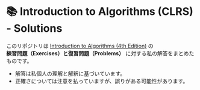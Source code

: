 # 📚 Introduction to Algorithms (CLRS) - Solutions

このリポジトリは [Introduction to Algorithms (4th Edition)](https://mitpress.mit.edu/9780262046305/introduction-to-algorithms-fourth-edition/) の  
**練習問題（Exercises）と復習問題（Problems）** に対する私の解答をまとめたものです。

- 解答は私個人の理解と解釈に基づいています。
- 正確さについては注意を払っていますが、誤りがある可能性があります。